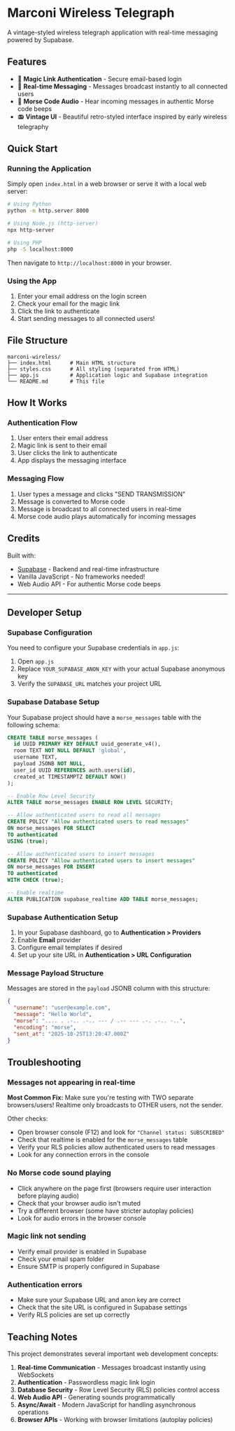 # Marconi Wireless Telegraph

A vintage-styled wireless telegraph application with real-time messaging powered by Supabase.

## Features

- 🔐 **Magic Link Authentication** - Secure email-based login
- 📡 **Real-time Messaging** - Messages broadcast instantly to all connected users
- 🎵 **Morse Code Audio** - Hear incoming messages in authentic Morse code beeps
- 📻 **Vintage UI** - Beautiful retro-styled interface inspired by early wireless telegraphy

## Quick Start

### Running the Application

Simply open `index.html` in a web browser or serve it with a local web server:

```bash
# Using Python
python -m http.server 8000

# Using Node.js (http-server)
npx http-server

# Using PHP
php -S localhost:8000
```

Then navigate to `http://localhost:8000` in your browser.

### Using the App

1. Enter your email address on the login screen
2. Check your email for the magic link
3. Click the link to authenticate
4. Start sending messages to all connected users!

## File Structure

```
marconi-wireless/
├── index.html      # Main HTML structure
├── styles.css      # All styling (separated from HTML)
├── app.js          # Application logic and Supabase integration
└── README.md       # This file
```

## How It Works

### Authentication Flow

1. User enters their email address
2. Magic link is sent to their email
3. User clicks the link to authenticate
4. App displays the messaging interface

### Messaging Flow

1. User types a message and clicks "SEND TRANSMISSION"
2. Message is converted to Morse code
3. Message is broadcast to all connected users in real-time
4. Morse code audio plays automatically for incoming messages

## Credits

Built with:
- [Supabase](https://supabase.com) - Backend and real-time infrastructure
- Vanilla JavaScript - No frameworks needed!
- Web Audio API - For authentic Morse code beeps

---

## Developer Setup

### Supabase Configuration

You need to configure your Supabase credentials in `app.js`:

1. Open `app.js`
2. Replace `YOUR_SUPABASE_ANON_KEY` with your actual Supabase anonymous key
3. Verify the `SUPABASE_URL` matches your project URL

### Supabase Database Setup

Your Supabase project should have a `morse_messages` table with the following schema:

```sql
CREATE TABLE morse_messages (
  id UUID PRIMARY KEY DEFAULT uuid_generate_v4(),
  room TEXT NOT NULL DEFAULT 'global',
  username TEXT,
  payload JSONB NOT NULL,
  user_id UUID REFERENCES auth.users(id),
  created_at TIMESTAMPTZ DEFAULT NOW()
);

-- Enable Row Level Security
ALTER TABLE morse_messages ENABLE ROW LEVEL SECURITY;

-- Allow authenticated users to read all messages
CREATE POLICY "Allow authenticated users to read messages"
ON morse_messages FOR SELECT
TO authenticated
USING (true);

-- Allow authenticated users to insert messages
CREATE POLICY "Allow authenticated users to insert messages"
ON morse_messages FOR INSERT
TO authenticated
WITH CHECK (true);

-- Enable realtime
ALTER PUBLICATION supabase_realtime ADD TABLE morse_messages;
```

### Supabase Authentication Setup

1. In your Supabase dashboard, go to **Authentication > Providers**
2. Enable **Email** provider
3. Configure email templates if desired
4. Set up your site URL in **Authentication > URL Configuration**

### Message Payload Structure

Messages are stored in the `payload` JSONB column with this structure:

```json
{
  "username": "user@example.com",
  "message": "Hello World",
  "morse": ".... . .-.. .-.. --- / .-- --- .-. .-.. -..",
  "encoding": "morse",
  "sent_at": "2025-10-25T13:20:47.000Z"
}
```

## Troubleshooting

### Messages not appearing in real-time

**Most Common Fix:** Make sure you're testing with TWO separate browsers/users! Realtime only broadcasts to OTHER users, not the sender.

Other checks:
- Open browser console (F12) and look for `"Channel status: SUBSCRIBED"`
- Check that realtime is enabled for the `morse_messages` table
- Verify your RLS policies allow authenticated users to read messages
- Look for any connection errors in the console

### No Morse code sound playing

- Click anywhere on the page first (browsers require user interaction before playing audio)
- Check that your browser audio isn't muted
- Try a different browser (some have stricter autoplay policies)
- Look for audio errors in the browser console

### Magic link not sending

- Verify email provider is enabled in Supabase
- Check your email spam folder
- Ensure SMTP is properly configured in Supabase

### Authentication errors

- Make sure your Supabase URL and anon key are correct
- Check that the site URL is configured in Supabase settings
- Verify RLS policies are set up correctly

## Teaching Notes

This project demonstrates several important web development concepts:

1. **Real-time Communication** - Messages broadcast instantly using WebSockets
2. **Authentication** - Passwordless magic link login
3. **Database Security** - Row Level Security (RLS) policies control access
4. **Web Audio API** - Generating sounds programmatically
5. **Async/Await** - Modern JavaScript for handling asynchronous operations
6. **Browser APIs** - Working with browser limitations (autoplay policies)
